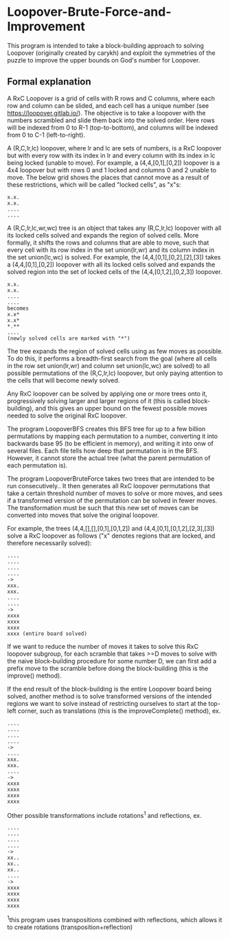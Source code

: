 # Loopover-Brute-Force-and-Improvement

This program is intended to take a block-building approach to solving Loopover (originally created by carykh) and exploit the symmetries of the puzzle to improve the upper bounds on God's number for Loopover.

## Formal explanation

A RxC Loopover is a grid of cells with R rows and C columns, where each row and column can be slided, and each cell has a unique number (see https://loopover.gitlab.io/). The objective is to take a loopover with the numbers scrambled and slide them back into the solved order. Here rows will be indexed from 0 to R-1 (top-to-bottom), and columns will be indexed from 0 to C-1 (left-to-right).

A (R,C,lr,lc) loopover, where lr and lc are sets of numbers, is a RxC loopover but with every row with its index in lr and every column with its index in lc being locked (unable to move). For example, a (4,4,[0,1],[0,2]) loopover is a 4x4 loopover but with rows 0 and 1 locked and columns 0 and 2 unable to move. The below grid shows the places that cannot move as a result of these restrictions, which will be called "locked cells", as "x"s:

```
x.x.  
x.x.  
....  
....
```

A (R,C,lr,lc,wr,wc) tree is an object that takes any (R,C,lr,lc) loopover with all its locked cells solved and expands the region of solved cells. More formally, it shifts the rows and columns that are able to move, such that every cell with its row index in the set union(lr,wr) and its column index in the set union(lc,wc) is solved. For example, the (4,4,[0,1],[0,2],[2],[3]) takes a (4,4,[0,1],[0,2]) loopover with all its locked cells solved and expands the solved region into the set of locked cells of the (4,4,[0,1,2],[0,2,3]) loopover.
```
x.x.  
x.x.  
....  
....  
becomes  
x.x*  
x.x*  
*.**  
....  
(newly solved cells are marked with "*")
```

The tree expands the region of solved cells using as few moves as possible. To do this, it performs a breadth-first search from the goal (where all cells in the row set union(lr,wr) and column set union(lc,wc) are solved) to all possible permutations of the (R,C,lr,lc) loopover, but only paying attention to the cells that will become newly solved.

Any RxC loopover can be solved by applying one or more trees onto it, progressively solving larger and larger regions of it (this is called block-building), and this gives an upper bound on the fewest possible moves needed to solve the original RxC loopover.

The program LoopoverBFS creates this BFS tree for up to a few billion permutations by mapping each permutation to a number, converting it into backwards base 95 (to be efficient in memory), and writing it into onw of several files. Each file tells how deep that permutation is in the BFS. However, it cannot store the actual tree (what the parent permutation of each permutation is).

The program LoopoverBruteForce takes two trees that are intended to be run consecutively.. It then generates all RxC loopover permutations that take a certain threshold number of moves to solve or more moves, and sees if a transformed version of the permutation can be solved in fewer moves. The transformation must be such that this new set of moves can be converted into moves that solve the original loopover.

For example, the trees (4,4,[],[],[0,1],[0,1,2]) and (4,4,[0,1],[0,1,2],[2,3],[3]) solve a RxC loopover as follows ("x" denotes regions that are locked, and therefore necessarily solved):
```
....  
....  
....  
....  
->  
xxx.  
xxx.  
....  
....  
->  
xxxx  
xxxx  
xxxx  
xxxx (entire board solved)
```

If we want to reduce the number of moves it takes to solve this RxC loopover subgroup, for each scramble that takes >=D moves to solve with the naive block-building procedure for some number D, we can first add a prefix move to the scramble before doing the block-building (this is the improve() method).

If the end result of the block-building is the entire Loopover board being solved, another method is to solve transformed versions of the intended regions we want to solve instead of restricting ourselves to start at the top-left corner, such as translations (this is the improveComplete() method), ex.
```
....  
....  
....  
....  
->  
....  
xxx.  
xxx.  
....  
->  
xxxx  
xxxx  
xxxx  
xxxx
```

Other possible transformations include rotations<sup>1</sup> and reflections, ex.
```
....  
....  
....  
....  
->  
xx..  
xx..  
xx..  
....  
->  
xxxx  
xxxx  
xxxx  
xxxx
```

<sup>1</sup>this program uses transpositions combined with reflections, which allows it to create rotations (transposition+reflection)
